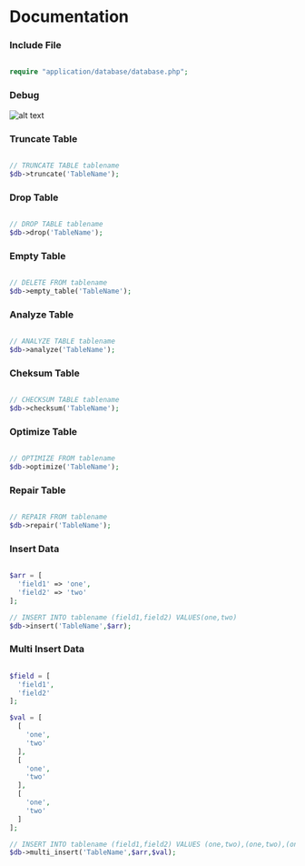 
#  Documentation

### Include File 
```php

require "application/database/database.php";

```
### Debug

![alt text](http://i.imgur.com/vldGpuK.png)




### Truncate Table 
```php

// TRUNCATE TABLE tablename
$db->truncate('TableName');

```

### Drop Table 
```php

// DROP TABLE tablename
$db->drop('TableName');

```

### Empty Table
```php

// DELETE FROM tablename
$db->empty_table('TableName');

```

### Analyze Table
```php

// ANALYZE TABLE tablename
$db->analyze('TableName');

```

### Cheksum Table
```php

// CHECKSUM TABLE tablename
$db->checksum('TableName');

```

### Optimize Table
```php

// OPTIMIZE FROM tablename
$db->optimize('TableName');

```

### Repair Table
```php

// REPAIR FROM tablename
$db->repair('TableName');

```


### Insert Data
```php

$arr = [
  'field1' => 'one',
  'field2' => 'two'
];

// INSERT INTO tablename (field1,field2) VALUES(one,two)
$db->insert('TableName',$arr);

```

### Multi Insert Data
```php

$field = [
  'field1',
  'field2'
];

$val = [
  [
    'one',
    'two'
  ],
  [
    'one',
    'two'
  ],
  [
    'one',
    'two'
  ]  
];

// INSERT INTO tablename (field1,field2) VALUES (one,two),(one,two),(one,two)
$db->multi_insert('TableName',$arr,$val);

```
